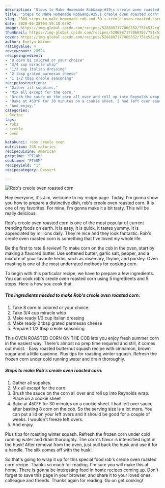 ```yaml
---
description: "Steps to Make Homemade Rob&amp;#39;s creole oven roasted corn"
title: "Steps to Make Homemade Rob&amp;#39;s creole oven roasted corn"
slug: 2380-steps-to-make-homemade-rob-and-39-s-creole-oven-roasted-corn
date: 2020-06-28T04:59:18.629Z
image: https://img-global.cpcdn.com/recipes/5286887177060352/751x532cq70/robs-creole-oven-roasted-corn-recipe-main-photo.jpg
thumbnail: https://img-global.cpcdn.com/recipes/5286887177060352/751x532cq70/robs-creole-oven-roasted-corn-recipe-main-photo.jpg
cover: https://img-global.cpcdn.com/recipes/5286887177060352/751x532cq70/robs-creole-oven-roasted-corn-recipe-main-photo.jpg
author: Evelyn Warner
ratingvalue: 4
reviewcount: 28524
recipeingredient:
- "8 corn bi colored or your choice"
- "3/4 cup miracle whip"
- "1/3 cup Italian dressing"
- "2 tbsp grated parmesan cheese"
- "1 1/2 tbsp creole seasoning"
recipeinstructions:
- "Gather all supplies."
- "Mix all except for the corn."
- "Brush the sauce on the corn all over and roll up into Reynolds wrap. Place on a cookie sheet"
- "Bake at 450°F for 30 minutes on a cookie sheet. I had left over sauce after basting 8 corn on the cob. So the serving  size is a lot more. You can put a lid on your left overs and it should be good for a couple of weeks. I wouldn&#39;t freeze left overs."
- "And enjoy."
categories:
- Recipe
tags:
- robs
- creole
- oven

katakunci: robs creole oven 
nutrition: 248 calories
recipecuisine: American
preptime: "PT10M"
cooktime: "PT60M"
recipeyield: "1"
recipecategory: Dessert

---
```



![Rob&#39;s creole oven roasted corn](https://img-global.cpcdn.com/recipes/5286887177060352/751x532cq70/robs-creole-oven-roasted-corn-recipe-main-photo.jpg)

Hey everyone, it's Jim, welcome to my recipe page. Today, I'm gonna show you how to prepare a distinctive dish, rob&#39;s creole oven roasted corn. It is one of my favorites. For mine, I'm gonna make it a bit tasty. This will be really delicious.

Rob&#39;s creole oven roasted corn is one of the most popular of current trending foods on earth. It is easy, it is quick, it tastes yummy. It is appreciated by millions daily. They're nice and they look fantastic. Rob&#39;s creole oven roasted corn is something that I've loved my whole life.

Be the first to rate &amp; review! To make corn on the cob in the oven, start by making a flavored butter. Use softened butter, garlic salt, pepper, and a mixture of your favorite herbs, such as rosemary, thyme, and parsley. Oven roasting is one of the most underrated methods for cooking corn.


To begin with this particular recipe, we have to prepare a few ingredients. You can cook rob&#39;s creole oven roasted corn using 5 ingredients and 5 steps. Here is how you cook that.

<!--inarticleads1-->

##### The ingredients needed to make Rob&#39;s creole oven roasted corn:

1. Take 8 corn bi colored or your choice
1. Take 3/4 cup miracle whip
1. Make ready 1/3 cup Italian dressing
1. Make ready 2 tbsp grated parmesan cheese
1. Prepare 1 1/2 tbsp creole seasoning


This OVEN ROASTED CORN ON THE COB lets you enjoy fresh summer corn in the easiest way. There&#39;s almost no prep time required and still, it comes out moist. · Easy roasted butternut squash recipe with cinnamon, brown sugar and a little cayenne. Plus tips for roasting winter squash. Refresh the frozen corn under cold running water and drain thoroughly. 

<!--inarticleads2-->

##### Steps to make Rob&#39;s creole oven roasted corn:

1. Gather all supplies.
1. Mix all except for the corn.
1. Brush the sauce on the corn all over and roll up into Reynolds wrap. Place on a cookie sheet
1. Bake at 450°F for 30 minutes on a cookie sheet. I had left over sauce after basting 8 corn on the cob. So the serving  size is a lot more. You can put a lid on your left overs and it should be good for a couple of weeks. I wouldn&#39;t freeze left overs.
1. And enjoy.


Plus tips for roasting winter squash. Refresh the frozen corn under cold running water and drain thoroughly. The corn&#39;s flavor is intensified right in the husk! After removal from the oven, just pull back the husk and use it for a handle. The silk comes off with the husk! 

So that's going to wrap it up for this special food rob&#39;s creole oven roasted corn recipe. Thanks so much for reading. I'm sure you will make this at home. There is gonna be interesting food in home recipes coming up. Don't forget to save this page in your browser, and share it to your loved ones, colleague and friends. Thanks again for reading. Go on get cooking!
